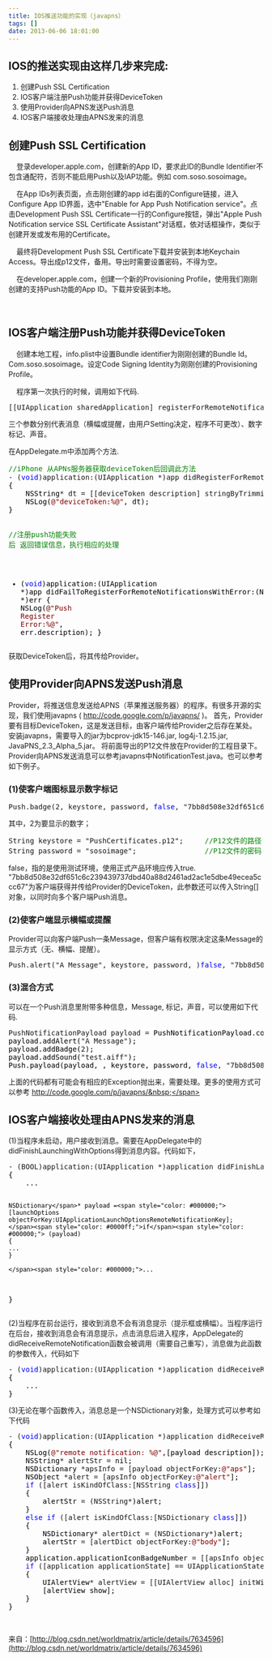 ```yaml
---
title: IOS推送功能的实现（javapns）
tags: []
date: 2013-06-06 18:01:00
---
```


## IOS的推送实现由这样几步来完成:

1.  创建Push SSL Certification
2.  IOS客户端注册Push功能并获得DeviceToken
3.  使用Provider向APNS发送Push消息
4.  IOS客户端接收处理由APNS发来的消息

## <a name="t1"></a>创建Push SSL Certification

&nbsp;&nbsp;&nbsp; 登录developer.apple.com，创建新的App ID，要求此ID的Bundle Identifier不包含通配符，否则不能启用Push以及IAP功能。例如 com.soso.sosoimage。

&nbsp;&nbsp;&nbsp; 在App IDs列表页面，点击刚创建的app id右面的Configure链接，进入Configure App ID界面，选中"Enable for App Push Notification service"。点击Development Push SSL Certificate一行的Configure按钮，弹出"Apple Push Notification service SSL Certificate Assistant"对话框，依对话框操作，类似于创建开发或发布用的Certificate。

&nbsp;&nbsp;&nbsp; 最终将Development Push SSL Certificate下载并安装到本地Keychain Access。导出成p12文件，备用。导出时需要设置密码，不得为空。

&nbsp;&nbsp;&nbsp; 在developer.apple.com，创建一个新的Provisioning Profile，使用我们刚刚创建的支持Push功能的App ID。下载并安装到本地。

&nbsp;

## <a name="t2"></a>IOS客户端注册Push功能并获得DeviceToken

<span>&nbsp;&nbsp;&nbsp; 创建本地工程，info.plist中设置Bundle identifier为刚刚创建的Bundle Id。Com.soso.sosoimage。设定Code Signing Identity为刚刚创建的Provisioning Profile。</span>

&nbsp;&nbsp;&nbsp; 程序第一次执行的时候，调用如下代码.

<div class="cnblogs_code">
<pre>[[UIApplication sharedApplication] registerForRemoteNotificationTypes:(UIRemoteNotificationTypeAlert | UIRemoteNotificationTypeBadge | UIRemoteNotificationTypeSound)];</pre>
</div>

三个参数分别代表消息（横幅或提醒，由用户Setting决定，程序不可更改）、数字标记、声音。

<span>在AppDelegate.m中添加两个方法.</span>

<div class="cnblogs_code">
<pre><span style="color: #008000;">//</span><span style="color: #008000;">iPhone 从APNs服务器获取deviceToken后回调此方法</span>
- (<span style="color: #0000ff;">void</span>)application:(UIApplication *)app didRegisterForRemoteNotificationsWithDeviceToken:(NSData *<span style="color: #000000;">)deviceToken
{
    NSString</span>* dt = [[deviceToken description] stringByTrimmingCharactersInSet:[NSCharacterSet characterSetWithCharactersInString:<span style="color: #800000;">@"</span><span style="color: #800000;">&lt;&gt;</span><span style="color: #800000;">"</span><span style="color: #000000;">]];
    NSLog(</span><span style="color: #800000;">@"</span><span style="color: #800000;">deviceToken:%@</span><span style="color: #800000;">"</span><span style="color: #000000;">, dt);
}

</span><span style="color: #008000;">//</span><span style="color: #008000;">注册push功能失败 后 返回错误信息，执行相应的处理</span>
- (<span style="color: #0000ff;">void</span>)application:(UIApplication *)app didFailToRegisterForRemoteNotificationsWithError:(NSError *<span style="color: #000000;">)err
{
    NSLog(</span><span style="color: #800000;">@"</span><span style="color: #800000;">Push Register Error:%@</span><span style="color: #800000;">"</span><span style="color: #000000;">, err.description);
}</span></pre>
</div>

<span>获取DeviceToken后，将其传给Provider。</span>

## <a name="t3"></a>使用Provider向APNS发送Push消息

 <span>Provider，将推送信息发送给APNS（苹果推送服务器）的程序。有很多开源的实现，我们使用javapns ( http://code.google.com/p/javapns/ )。</span>
<span>首先，Provider要有目标DeviceToken，这是发送目标，由客户端传给Provider之后存在某处。</span>
<span>安装javapns，需要导入的jar为bcprov-jdk15-146.jar, log4j-1.2.15.jar, JavaPNS_2.3_Alpha_5.jar。</span>
<span>将前面导出的P12文件放在Provider的工程目录下。</span>
<span>Provider向APNS发送消息可以参考javapns中NotificationTest.java。也可以参考如下例子。</span>

### <a name="t4"></a>(1)使客户端图标显示数字标记

<div class="cnblogs_code">
<pre>Push.badge(2, keystore, password, <span style="color: #0000ff;">false</span>, "7bb8d508e32df651c6c239439737dbd40a88d2461ad2ac1e5dbe49ecea5ccc67");</pre>
</div>

<span>其中，2为要显示的数字；</span>

<div class="cnblogs_code">
<pre>String keystore = "PushCertificates.p12";     <span style="color: #008000;">//</span><span style="color: #008000;">P12文件的路径；</span>
String password = "sosoimage";                <span style="color: #008000;">//</span><span style="color: #008000;">P12文件的密码；</span></pre>
</div>

<span>false，指的是使用测试环境，使用正式产品环境应传入true.</span>
<span>"7bb8d508e32df651c6c239439737dbd40a88d2461ad2ac1e5dbe49ecea5ccc67"为客户端获得并传给Provider的DeviceToken，此参数还可以传入String[]对象，以同时向多个客户端Push消息。</span>

### <a name="t5"></a>(2)使客户端显示横幅或提醒

Provider可以向客户端Push一条Message，但客户端有权限决定这条Message的显示方式（无、横幅、提醒）。

<div class="cnblogs_code">
<pre>Push.alert("A Message", keystore, password, )<span style="color: #0000ff;">false</span>, "7bb8d508e32df651c6c239439737dbd40a88d2461ad2ac1e5dbe49ecea5ccc67");</pre>
</div>

### (3)混合方式

<span>可以在一个Push消息里附带多种信息，Message, 标记，声音，可以使用如下代码.</span>

<div class="cnblogs_code">
<pre>PushNotificationPayload payload =<span style="color: #000000;"> PushNotificationPayload.complex();
payload.addAlert(</span>"A Message"<span style="color: #000000;">);
payload.addBadge(</span>2<span style="color: #000000;">);
payload.addSound(</span>"test.aiff"<span style="color: #000000;">);
Push.payload(payload, , keystore, password, </span><span style="color: #0000ff;">false</span>, "7bb8d508e32df651c6c239439737dbd40a88d2461ad2ac1e5dbe49ecea5ccc67");</pre>
</div>

<span>上面的代码都有可能会有相应的Exception抛出来，需要处理。更多的使用方式可以参考 http://code.google.com/p/javapns/&nbsp;</span>

## <a name="t7"></a>IOS客户端接收处理由APNS发来的消息

<span>(1)当程序未启动，用户接收到消息。需要在AppDelegate中的didFinishLaunchingWithOptions得到消息内容。代码如下，</span>

<div class="cnblogs_code">
<pre>- (BOOL)application:(UIApplication *)application didFinishLaunchingWithOptions:(NSDictionary *<span style="color: #000000;">)launchOptions
{
    ...

    NSDictionary</span>* payload =<span style="color: #000000;"> [launchOptions objectForKey:UIApplicationLaunchOptionsRemoteNotificationKey];
    </span><span style="color: #0000ff;">if</span><span style="color: #000000;"> (payload) 
    {
    ...
    }

    </span><span style="color: #000000;">...
}</span></pre>
</div>

<span>(2)当程序在前台运行，接收到消息不会有消息提示（提示框或横幅）。当程序运行在后台，接收到消息会有消息提示，点击消息后进入程序，AppDelegate的didReceiveRemoteNotification函数会被调用（需要自己重写），消息做为此函数的参数传入，代码如下</span>

<div class="cnblogs_code">
<pre>- (<span style="color: #0000ff;">void</span>)application:(UIApplication *)application didReceiveRemoteNotification:(NSDictionary *<span style="color: #000000;">)payload
{ 
    ...
}</span></pre>
</div>

<span>(3)无论在哪个函数传入，消息总是一个NSDictionary对象，处理方式可以参考如下代码</span>

<div class="cnblogs_code">
<pre>- (<span style="color: #0000ff;">void</span>)application:(UIApplication *)application didReceiveRemoteNotification:(NSDictionary *<span style="color: #000000;">)payload 
{
    NSLog(</span><span style="color: #800000;">@"</span><span style="color: #800000;">remote notification: %@</span><span style="color: #800000;">"</span><span style="color: #000000;">,[payload description]);
    NSString</span>* alertStr =<span style="color: #000000;"> nil;        
    NSDictionary </span>*apsInfo = [payload objectForKey:<span style="color: #800000;">@"</span><span style="color: #800000;">aps</span><span style="color: #800000;">"</span><span style="color: #000000;">];    
    NSObject </span>*alert = [apsInfo objectForKey:<span style="color: #800000;">@"</span><span style="color: #800000;">alert</span><span style="color: #800000;">"</span><span style="color: #000000;">];    
    </span><span style="color: #0000ff;">if</span> ([alert isKindOfClass:[NSString <span style="color: #0000ff;">class</span><span style="color: #000000;">]])    
    {       
        alertStr </span>= (NSString*<span style="color: #000000;">)alert;    
    }    
    </span><span style="color: #0000ff;">else</span> <span style="color: #0000ff;">if</span> ([alert isKindOfClass:[NSDictionary <span style="color: #0000ff;">class</span><span style="color: #000000;">]])    
    {        
        NSDictionary</span>* alertDict = (NSDictionary*<span style="color: #000000;">)alert;        
        alertStr </span>= [alertDict objectForKey:<span style="color: #800000;">@"</span><span style="color: #800000;">body</span><span style="color: #800000;">"</span><span style="color: #000000;">];    
    }        
    application.applicationIconBadgeNumber </span>= [[apsInfo objectForKey:<span style="color: #800000;">@"</span><span style="color: #800000;">badge</span><span style="color: #800000;">"</span><span style="color: #000000;">] integerValue];        
    </span><span style="color: #0000ff;">if</span> ([application applicationState] == UIApplicationStateActive &amp;&amp; alertStr !=<span style="color: #000000;"> nil)    
    {
        UIAlertView</span>* alertView = [[UIAlertView alloc] initWithTitle:<span style="color: #800000;">@"</span><span style="color: #800000;">Pushed Message</span><span style="color: #800000;">"</span> message:alertStr <span style="color: #0000ff;">delegate</span>:nil cancelButtonTitle:<span style="color: #800000;">@"</span><span style="color: #800000;">OK</span><span style="color: #800000;">"</span><span style="color: #000000;"> otherButtonTitles:nil];
        [alertView show];    
    }
}</span></pre>
</div>

&nbsp;

来自：[http://blog.csdn.net/worldmatrix/article/details/7634596](http://blog.csdn.net/worldmatrix/article/details/7634596)

&nbsp;